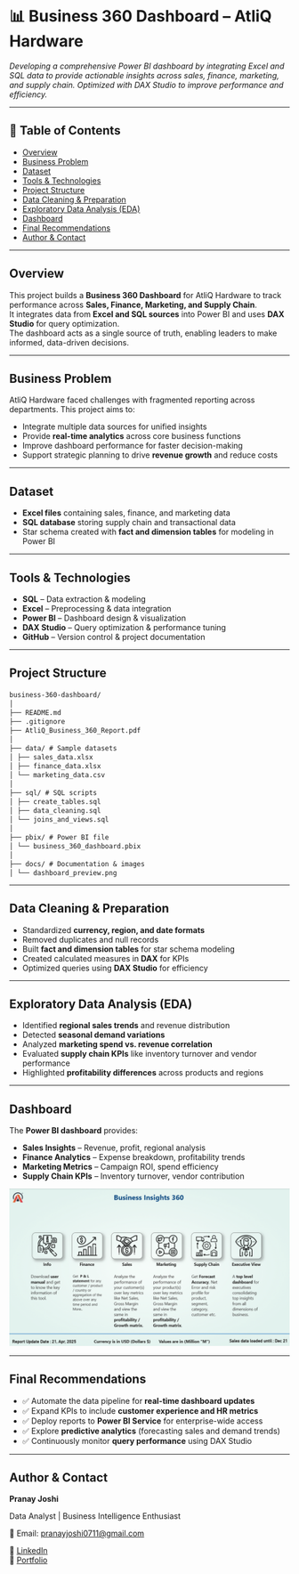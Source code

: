 # 📊 Business 360 Dashboard – AtliQ Hardware  

_Developing a comprehensive Power BI dashboard by integrating Excel and SQL data to provide actionable insights across sales, finance, marketing, and supply chain. Optimized with DAX Studio to improve performance and efficiency._  

---

## 📌 Table of Contents  
- <a href="#overview">Overview</a>
- <a href="#business-problem">Business Problem</a>
- <a href="#dataset">Dataset</a>
- <a href="#tools--technologies">Tools & Technologies</a>
- <a href="#project-structure">Project Structure</a>
- <a href="#data-cleaning--preparation">Data Cleaning & Preparation</a>
- <a href="#exploratory-data-analysis-eda">Exploratory Data Analysis (EDA)</a>
- <a href="#dashboard">Dashboard</a>
- <a href="#final-recommendations">Final Recommendations</a>
- <a href="#author--contact">Author & Contact</a>

---

<h2><a class="anchor" id="overview"></a>Overview</h2>

This project builds a **Business 360 Dashboard** for AtliQ Hardware to track performance across **Sales, Finance, Marketing, and Supply Chain**.  
It integrates data from **Excel and SQL sources** into Power BI and uses **DAX Studio** for query optimization.  
The dashboard acts as a single source of truth, enabling leaders to make informed, data-driven decisions.  

---

<h2><a class="anchor" id="business-problem"></a>Business Problem</h2>

AtliQ Hardware faced challenges with fragmented reporting across departments. This project aims to:  
- Integrate multiple data sources for unified insights  
- Provide **real-time analytics** across core business functions  
- Improve dashboard performance for faster decision-making  
- Support strategic planning to drive **revenue growth** and reduce costs  

---

<h2><a class="anchor" id="dataset"></a>Dataset</h2>

- **Excel files** containing sales, finance, and marketing data  
- **SQL database** storing supply chain and transactional data  
- Star schema created with **fact and dimension tables** for modeling in Power BI  

---

<h2><a class="anchor" id="tools--technologies"></a>Tools & Technologies</h2>

- **SQL** – Data extraction & modeling  
- **Excel** – Preprocessing & data integration  
- **Power BI** – Dashboard design & visualization  
- **DAX Studio** – Query optimization & performance tuning  
- **GitHub** – Version control & project documentation  

---


<h2><a class="anchor" id="project-structure"></a>Project Structure</h2>

```
business-360-dashboard/
│
├── README.md
├── .gitignore
├── AtliQ_Business_360_Report.pdf
│
├── data/ # Sample datasets
│ ├── sales_data.xlsx
│ ├── finance_data.xlsx
│ └── marketing_data.csv
│
├── sql/ # SQL scripts
│ ├── create_tables.sql
│ ├── data_cleaning.sql
│ └── joins_and_views.sql
│
├── pbix/ # Power BI file
│ └── business_360_dashboard.pbix
│
├── docs/ # Documentation & images
│ └── dashboard_preview.png
```


---


<h2><a class="anchor" id="data-cleaning--preparation"></a>Data Cleaning & Preparation</h2>

- Standardized **currency, region, and date formats**  
- Removed duplicates and null records  
- Built **fact and dimension tables** for star schema modeling  
- Created calculated measures in **DAX** for KPIs  
- Optimized queries using **DAX Studio** for efficiency  

---

<h2><a class="anchor" id="exploratory-data-analysis-eda"></a>Exploratory Data Analysis (EDA)</h2>

- Identified **regional sales trends** and revenue distribution  
- Detected **seasonal demand variations**  
- Analyzed **marketing spend vs. revenue correlation**  
- Evaluated **supply chain KPIs** like inventory turnover and vendor performance  
- Highlighted **profitability differences** across products and regions  

---

<h2><a class="anchor" id="dashboard"></a>Dashboard</h2>

The **Power BI dashboard** provides:  
- **Sales Insights** – Revenue, profit, regional analysis  
- **Finance Analytics** – Expense breakdown, profitability trends  
- **Marketing Metrics** – Campaign ROI, spend efficiency  
- **Supply Chain KPIs** – Inventory turnover, vendor contribution  

![Business 360 Dashboard](https://github.com/pranayjoshi0711-svg/Business_Insights_360-Power_BI/blob/main/Dash/Screenshot%202025-09-01%20003138.png)  

---

<h2><a class="anchor" id="final-recommendations"></a>Final Recommendations</h2>

- ✅ Automate the data pipeline for **real-time dashboard updates**  
- ✅ Expand KPIs to include **customer experience and HR metrics**  
- ✅ Deploy reports to **Power BI Service** for enterprise-wide access  
- ✅ Explore **predictive analytics** (forecasting sales and demand trends)  
- ✅ Continuously monitor **query performance** using DAX Studio  

---

<h2><a class="anchor" id="author--contact"></a>Author & Contact</h2>

**Pranay Joshi**  

Data Analyst  | Business Intelligence Enthusiast

📧 Email: pranayjoshi0711@gmail.com

🔗 [LinkedIn](https://www.linkedin.com/in/pranay-joshi-2b9bba246/)  
🔗 [Portfolio](https://github.com/pranayjoshi0711-svg)
